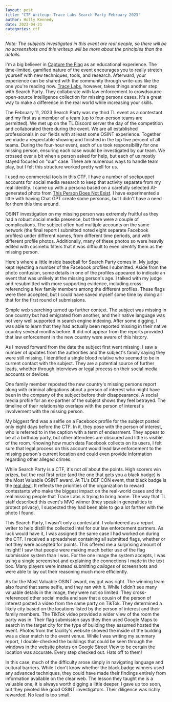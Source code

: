 ```yaml
---
layout: post
title: "CTF Writeup: Trace Labs Search Party February 2023"
author: Holly Kennedy
date: 2023-04-21
categories: ctf
---
```


*Note: The subjects investigated in this event are real people, so there will be no screenshots and this writeup will be more about the principles than the details.*

I'm a big believer in [Capture the Flag](https://en.wikipedia.org/wiki/Capture_the_flag_(cybersecurity)) as an educational experience. The time-limited, gamified nature of the event encourages you to really stretch yourself with new techniques, tools, and research. Afterward, your experience can be shared with the community through write-ups like the one you're reading now. [Trace Labs](https://www.tracelabs.org/), however, takes things another step with Search Party. They collaborate with law enforcement to crowdsource open-source intelligence collection for missing persons cases. It's a great way to make a difference in the real world while increasing your skills.

<!--more-->

The February 11, 2023 Search Party was my third TL event as a contestant and my first as a member of a team (up to four-person teams are permitted). We met up on the TL Discord server the day of the competition and collaborated there during the event. We are all established professionals in our fields with at least some OSINT experience. Together we made a respectable showing and finished in the top five percent of all teams. During the four-hour event, each of us took responsibility for one missing person, ensuring each case would be investigated by our team. We crossed over a bit when a person asked for help, but each of us mostly stayed focused on "our" case. There are numerous ways to handle team play, but I felt this structure worked pretty well for us.

I used no commercial tools in this CTF. I have a number of sockpuppet accounts for social media research to keep that activity separate from my real identity. I came up with a persona based on a carefully selected AI-generated photo from [This Person Does Not Exist](https://thispersondoesnotexist.xyz/). I have experimented a little with having Chat GPT create some personas, but I didn't have a need for them this time around.

OSINT investigation on my missing person was extremely fruitful as they had a robust social media presence, but there were a couple of complications. The subject often had multiple accounts on the same network (the final report I submitted noted eight separate Facebook profiles) under different names, from different time periods, and with different profile photos. Additionally, many of these photos so were heavily edited with cosmetic filters that it was difficult to even identify them as the missing person.

Here's where a little inside baseball for Search Party comes in. My judge kept rejecting a number of the Facebook profiles I submitted. Aside from the photo confusion, some details in one of the profiles appeared to indicate an event that was unlikely at the missing person's age. I talked with my judge and resubmitted with more supporting evidence, including cross-referencing a few family members among the different profiles. These flags were then accepted, but I could have saved myself some time by doing all that for the first round of submissions.

Simple web searching turned up further context. The subject was missing in one country but had emigrated from another, and their native language was not very well supported in search engine indexing. After some digging, I was able to learn that they had actually been reported missing in their native country several months before. It did not appear from the reports provided that law enforcement in the new country were aware of this history.

As I moved forward from the date the subject first went missing, I saw a number of updates from the authorities and the subject's family saying they were still missing. I identified a single blood relative who seemed to be in current contact with the subject. They are a potential source of further leads, whether through interviews or  legal process on their social media accounts or devices.

One family member reposted the new country's missing persons report along with criminal allegations about a person of interest who might have been in the company of the subject before their disappearance. A social media profile for an ex-partner of the subject shows they feel betrayed. The timeline of their relationship overlaps with the person of interest's involvement with the missing person.

My biggest find was a selfie on a Facebook profile for the subject posted only eight days before the CTF. In it, they pose with the person of interest, who is referred to in the caption with a term of endearment. They appear to be at a birthday party, but other attendees are obscured and little is visible of the room. Knowing how much data Facebook collects on its users, I felt sure that legal process on this account would lead law enforcement to the missing person's current location and could even provide information regarding other alleged crimes.

While Search Party is a CTF, it's not *all* about the points. High scorers win prizes, but the real first prize (and the one that gets you a black badge) is the Most Valuable OSINT award. At TL's DEF CON event, that black badge is the [real deal](https://wondersmithrae.medium.com/osint-teamwork-how-we-won-the-trace-labs-defcon29-black-badge-51a26879ad56). It reflects the priorities of the organization to reward contestants who make the biggest impact on the real-world cases and the real missing people that Trace Labs is trying to bring home. The way that TL staff described this event's MVO winner (they speak in generalities to protect privacy), I suspected they had been able to go a lot farther with the photo I found.

This Search Party, I wasn't only a contestant. I volunteered as a report writer to help distill the collected intel for our law enforcement partners. As luck would have it, I was assigned the same case I had worked on during the CTF. I received a spreadsheet containing all submitted flags, whether or not they were accepted for points. This offered me a surprising amount of insight! I saw that people were making much better use of the flag submission system than I was. For the one image the system accepts, I was using a single screenshot and explaining the connections I made in the text box. Many players were instead submitting *collages* of screenshots and were able to lay out their reasoning much more efficiently.

As for the Most Valuable OSINT award, my gut was right. The winning team also found that same selfie, and they ran with it. While I didn't see many valuable details in the image, they were not so limited. They cross-referenced other social media and saw that a cousin of the person of interest posted a video from the same party on TikTok. They determined a likely city based on the locations listed by the person of interest and their family members. The TikTok video provided a wider view of the room the party was in. Their flag submission says they then used Google Maps to search in the target city for the type of building they assumed hosted the event. Photos from the facility's website showed the inside of the building was a clear match to the event venue. While I was writing my summary report, I double-checked the buildings that could be seen through the windows in the website photos on Google Street View to be certain the location was accurate. Every step checked out. Hats off to them!

In this case, much of the difficulty arose simply in navigating language and cultural barriers. While I don't know whether the black badge winners used any advanced techniques, they could have made their findings entirely from information available on the clear web. The lesson they taught me is a valuable one; it is always worth digging a little deeper. I gave up too soon, but they pivoted like good OSINT investigators. Their diligence was richly rewarded. No lead is too small.